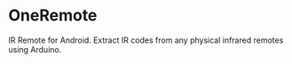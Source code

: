# OneRemote
IR Remote for Android. Extract IR codes from any physical infrared remotes using Arduino.
